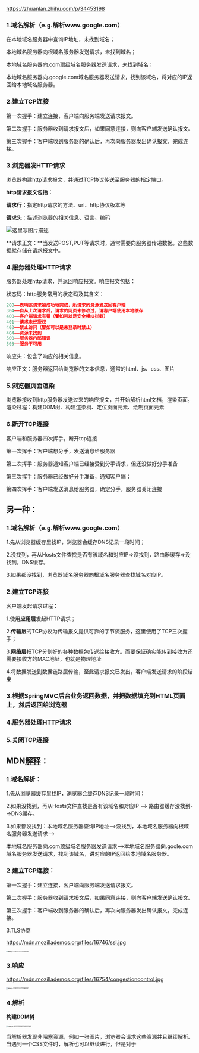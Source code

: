 https://zhuanlan.zhihu.com/p/34453198

### 1.域名解析（e.g.解析www.google.com）

在本地域名服务器中查询IP地址，未找到域名；

本地域名服务器向根域名服务器发送请求，未找到域名；

本地域名服务器向.com顶级域名服务器发送请求，未找到域名；

本地域名服务器向.google.com域名服务器发送请求，找到该域名，将对应的IP返回给本地域名服务器。

### 2.建立TCP连接

第一次握手：建立连接，客户端向服务端发送请求报文。

第二次握手：服务器收到请求报文后，如果同意连接，则向客户端发送确认报文。

第三次握手：客户端收到服务器的确认后，再次向服务器发出确认报文，完成连接。

### 3.浏览器发HTTP请求

浏览器构建http请求报文，并通过TCP协议传送至服务器的指定端口。

**http请求报文包括：**

**请求行**：指定http请求的方法、url、http协议版本等

**请求头**：描述浏览器的相关信息、语言、编码

![这里写图片描述](https://img-blog.csdn.net/20180323205720570?watermark/2/text/aHR0cHM6Ly9ibG9nLmNzZG4ubmV0L3FxXzMyNjU3MDI1/font/5a6L5L2T/fontsize/400/fill/I0JBQkFCMA==/dissolve/70)

**请求正文：**当发送POST,PUT等请求时，通常需要向服务器传递数据。这些数据就存储在请求报文中。

### 4.服务器处理HTTP请求

服务器处理http请求，并返回响应报文。响应报文包括：

状态码：http服务常用的状态码及其含义：

```js
200——表明该请求被成功地完成，所请求的资源发送回客户端
304——自从上次请求后，请求的网页未修改过，请客户端使用本地缓存
400——客户端请求有错（譬如可以是安全模块拦截）
401——请求未经授权
403——禁止访问（譬如可以是未登录时禁止）
404——资源未找到
500——服务器内部错误
503——服务不可用
```

响应头：包含了响应的相关信息。

响应正文：服务器返回给浏览器的文本信息，通常的html、js、css、图片

### 5.浏览器页面渲染

浏览器接收到http服务器发送过来的响应报文，并开始解析html文档，渲染页面。渲染过程：构建DOM树、构建渲染树、定位页面元素、绘制页面元素

### 6.断开TCP连接

客户端和服务器四次挥手，断开tcp连接

第一次挥手：客户端想分手，发送消息给服务器

第二次挥手：服务器通知客户端已经接受到分手请求，但还没做好分手准备

第三次挥手：服务器已经做好分手准备，通知客户端；

第四次挥手：客户端发送消息给服务器，确定分手，服务器关闭连接



## 另一种：

### 1.域名解析（e.g.解析www.google.com）

1.先从浏览器缓存里找IP，浏览器会缓存DNS记录一段时间；

2.没找到，再从Hosts文件查找是否有该域名和对应IP=>没找到，路由器缓存=>没找到，DNS缓存。

3.如果都没找到，浏览器域名服务器向根域名服务器查找域名对应IP。

### 2.建立TCP连接

客户端发起请求过程：

1.使用**应用层**发起HTTP请求；

2.**传输层**的TCP协议为传输报文提供可靠的字节流服务，这里使用了TCP三次握手；

3.**网络层**把TCP分割好的各种数据包传送给接收方。而要保证确实能传到接收方还需要接收方的MAC地址，也就是物理地址 

4.将数据发送到数据链路层传输，至此请求报文已发出，客户端发送请求的阶段结束

### 3.**根据SpringMVC后台业务返回数据，并把数据填充到HTML页面上，然后返回给浏览器**

### 4.服务器处理HTTP请求

### 5.关闭TCP连接

## MDN[解释](https://developer.mozilla.org/zh-CN/docs/Web/Performance/%E6%B5%8F%E8%A7%88%E5%99%A8%E6%B8%B2%E6%9F%93%E9%A1%B5%E9%9D%A2%E7%9A%84%E5%B7%A5%E4%BD%9C%E5%8E%9F%E7%90%86)：

### 1.域名解析：

1.先从浏览器缓存里找IP，浏览器会缓存DNS记录一段时间；

2.如果没找到，再从Hosts文件查找是否有该域名和对应IP --> 路由器缓存没找到-->DNS缓存。

3.如果都没找到：本地域名服务器查询IP地址-->没找到，本地域名服务器向根域名服务器发送请求-->

本地域名服务器向.com顶级域名服务器发送请求-->本地域名服务器向.goole.com域名服务器发送请求，找到该域名，讲对应的IP返回给本地域名服务器。

### 2.建立TCP连接：

第一次握手：建立连接，客户端向服务端发送请求报文。

第二次握手：服务器收到请求报文后，如果同意连接，则向客户端发送确认报文。

第三次握手：客户端收到服务器的确认后，再次向服务器发出确认报文，完成连接。

3.TLS协商

https://mdn.mozillademos.org/files/16746/ssl.jpg

<img src="/Users/huangqi/Library/Application Support/typora-user-images/image-20201224212708335.png" alt="image-20201224212708335" style="zoom:30%;" />

### 3.响应

https://mdn.mozillademos.org/files/16754/congestioncontrol.jpg

<img src="/Users/huangqi/Library/Application Support/typora-user-images/image-20201224213646883.png" alt="image-20201224213646883" style="zoom:30%;" />

### 4.解析

**构建DOM树**

<img src="/Users/huangqi/Library/Application Support/typora-user-images/image-20201224213952249.png" alt="image-20201224213952249" style="zoom:33%;" />

当解析器发现非阻塞资源，例如一张图片，浏览器会请求这些资源并且继续解析。当遇到一个CSS文件时，解析也可以继续进行，但是对于<script>标签（特别是没有 `async` 或者 `defer` 属性）会阻塞渲染并停止HTML的解析。尽管浏览器的预加载扫描器加速了这个过程，但过多的脚本仍然是一个重要的瓶颈

为了确保脚本不会阻塞进程，当JavaScript解析和执行顺序不重要时，可以添加async属性或defer属性。

**构建CSSOM树**

浏览器将CSS规则转换为可以理解和使用的样式映射。浏览器遍历CSS中的每个规则集，根据CSS选择器创建具有父、子和兄弟关系的节点树。

### 5.渲染

渲染步骤包括样式、布局、绘制，在某些情况下还包括合成。在解析步骤中创建的CSSOM树和DOM树组合成一个Render树，然后用于计算每个可见元素的布局，然后将其绘制到屏幕上。





